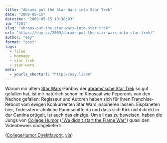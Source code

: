 ```yaml
---
title: "Abrams put the Star Wars into Star Trek"
date: "2009-05-15"
datetime: "2009-05-15 10:38:03"
id: "7281"
slug: "abrams-put-the-star-wars-into-star-trek"
url: "https://eay.cc/2009/abrams-put-the-star-wars-into-star-trek/"
author: "eay"
format: "post"
tags:
  - filme
  - hommage
  - star-trek
  - star-wars
meta:
  - yourls_shorturl: "http://eay.li/8n"
---
```


Warum mir altem [Star Wars](//eay.cc/tag/star-wars/)\-Fanboy der [abrams'sche Star Trek](//eay.cc/2009/star-trek-2-punkt-0/) so gut gefallen hat, ist mir natürlich schon im Kinosaal wie Peperonis von den Nachos gefallen: Regisseur und Autoren haben sich für ihren Franchise-Reboot vom ewigen Konkurrenten Star Wars inspirieren lassen. Eisplaneten hier, Todesstern-ähnliche Raumschiffe da und dass sich Kirk nicht direkt in der Cantina prügelt, ist auch das einzige. Um all das zu beweisen, haben die Jungs von [College Humor](http://www.collegehumor.com/) (["We didn't start the Flame War"](//eay.cc/2009/we-didnt-start-the-flame-war/)) quasi den Videobeweis nachgeliefert:

 ([CollegeHumor Direktfavorit](http://www.collegehumor.com/video:1910892), [via](http://www.fuenf-filmfreunde.de/2009/05/14/star-trek-rips-off-star-wars/))

